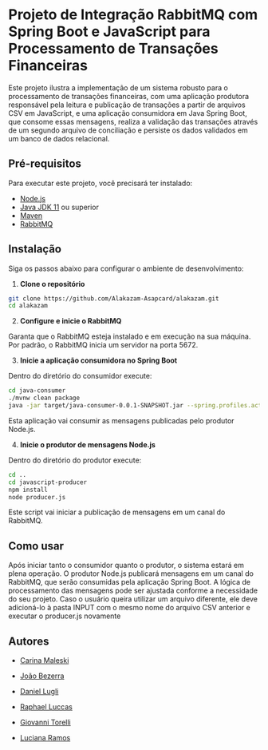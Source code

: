 # Projeto de Integração RabbitMQ com Spring Boot e JavaScript para Processamento de Transações Financeiras

Este projeto ilustra a implementação de um sistema robusto para o processamento de transações financeiras, com uma aplicação produtora responsável pela leitura e publicação de transações a partir de arquivos CSV em JavaScript, e uma aplicação consumidora em Java Spring Boot, que consome essas mensagens, realiza a validação das transações através de um segundo arquivo de conciliação e persiste os dados validados em um banco de dados relacional.

## Pré-requisitos

Para executar este projeto, você precisará ter instalado:

- [Node.js](https://nodejs.org/)
- [Java JDK 11](https://www.oracle.com/java/technologies/javase-jdk11-downloads.html) ou superior
- [Maven](https://maven.apache.org/)
- [RabbitMQ](https://www.rabbitmq.com/download.html)

## Instalação

Siga os passos abaixo para configurar o ambiente de desenvolvimento:

1. **Clone o repositório**

```bash
git clone https://github.com/Alakazam-Asapcard/alakazam.git
cd alakazam
```

2. **Configure e inicie o RabbitMQ**

Garanta que o RabbitMQ esteja instalado e em execução na sua máquina. Por padrão, o RabbitMQ inicia um servidor na porta 5672.

3. **Inicie a aplicação consumidora no Spring Boot**

Dentro do diretório do consumidor execute:

```bash
cd java-consumer
./mvnw clean package
java -jar target/java-consumer-0.0.1-SNAPSHOT.jar --spring.profiles.active=transaction,receiver --rabbitReceiver.client.duration=60000
```

Esta aplicação vai consumir as mensagens publicadas pelo produtor Node.js.

4. **Inicie o produtor de mensagens Node.js**

Dentro do diretório do produtor execute:

```bash
cd ..
cd javascript-producer
npm install
node producer.js
```

Este script vai iniciar a publicação de mensagens em um canal do RabbitMQ.



## Como usar

Após iniciar tanto o consumidor quanto o produtor, o sistema estará em plena operação. O produtor Node.js publicará mensagens em um canal do RabbitMQ, que serão consumidas pela aplicação Spring Boot. A lógica de processamento das mensagens pode ser ajustada conforme a necessidade do seu projeto. Caso o usuário queira utilizar um arquivo diferente, ele deve adicioná-lo à pasta INPUT com o mesmo nome do arquivo CSV anterior e executar o producer.js novamente

## Autores

- [Carina Maleski](https://github.com/carina-maleski)

- [João Bezerra](https://github.com/Joaobezerrajr)

- [Daniel Lugli](https://github.com/luglifilho)

- [Raphael Luccas](https://github.com/RaphaelLuccas)

- [Giovanni Torelli](https://github.com/Torelli)

- [Luciana Ramos](https://github.com/xluhramosx)


